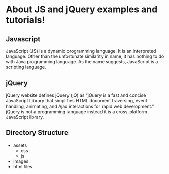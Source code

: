 # About JS and jQuery examples and tutorials! 
## Javascript 
JavaScript (JS) is a dynamic programming language. It is an interpreted language. Other than the unfortunate similarity in name, it has nothing to do with Java programming language. As the name suggests, JavaScript is a scripting language.

## jQuery 
jQuery website defines jQuery (jQ) as “jQuery is a fast and concise JavaScript Library that simplifies HTML document traversing, event handling, animating, and Ajax interactions for rapid web development.”. jQuery is not a programming language instead it is a cross-platform JavaScript library. 

## Directory Structure 
- assets 
  - css
  - js 
- images
- html files